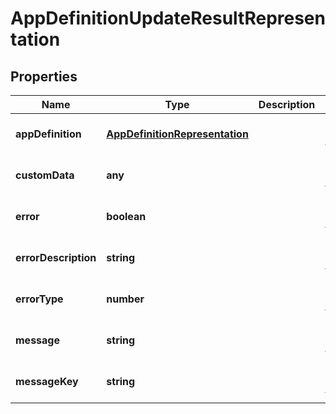 # AppDefinitionUpdateResultRepresentation

## Properties
Name | Type | Description | Notes
------------ | ------------- | ------------- | -------------
**appDefinition** | [**AppDefinitionRepresentation**](AppDefinitionRepresentation.md) |  | [optional] [default to null]
**customData** | **any** |  | [optional] [default to null]
**error** | **boolean** |  | [optional] [default to null]
**errorDescription** | **string** |  | [optional] [default to null]
**errorType** | **number** |  | [optional] [default to null]
**message** | **string** |  | [optional] [default to null]
**messageKey** | **string** |  | [optional] [default to null]


